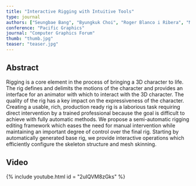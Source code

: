 ```yaml
---
title: "Interactive Rigging with Intuitive Tools"
type: journal
authors: ["Seungbae Bang", "Byungkuk Choi", "Roger Blanco i Ribera", "Meekyung Kim", "Sunghee Lee", "Junyong Noh"]
conference: "Pacific Graphics"
journal: "Computer Graphics Forum"
thumb: "thumb.jpg"
teaser: "teaser.jpg"
---
```


## Abstract

Rigging is a core element in the process of bringing a 3D character to life. The rig defines and delimits the motions of the character and provides an interface for an animator with which to interact with the 3D character. The quality of the rig has a key impact on the expressiveness of the character. Creating a usable, rich, production ready rig is a laborious task requiring direct intervention by a trained professional because the goal is difficult to achieve with fully automatic methods. We propose a semi-automatic rigging editing framework which eases the need for manual intervention while maintaining an important degree of control over the final rig. Starting by automatically generated base rig, we provide interactive operations which efficiently configure the skeleton structure and mesh skinning.

## Video

{% include youtube.html id = "2uIQVM8zGks" %}
